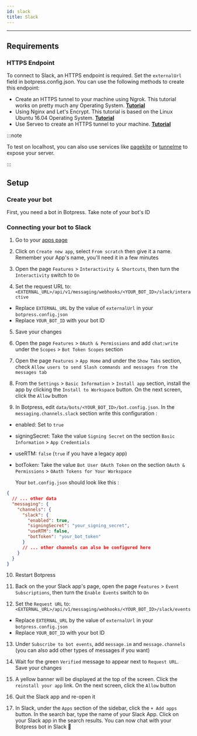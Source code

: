 ```yaml
---
id: slack
title: Slack
---
```


---------------

## Requirements

### HTTPS Endpoint

To connect to Slack, an HTTPS endpoint is required. Set the `externalUrl` field in botpress.config.json. You can use the following methods to create this endpoint:

- Create an HTTPS tunnel to your machine using Ngrok. This tutorial works on pretty much any Operating System. [**Tutorial**](https://api.slack.com/tutorials/tunneling-with-ngrok)
- Using Nginx and Let's Encrypt. This tutorial is based on the Linux Ubuntu 16.04 Operating System. [**Tutorial**](https://www.digitalocean.com/community/tutorials/how-to-secure-nginx-with-let-s-encrypt-on-ubuntu-16-04)
- Use Serveo to create an HTTPS tunnel to your machine. [**Tutorial**](https://medium.com/automationmaster/how-to-forward-my-local-port-to-public-using-serveo-4979f352a3bf)

:::note

To test on localhost, you can also use services like [pagekite](https://pagekite.net/) or [tunnelme](https://localtunnel.github.io/www/) to expose your server.

:::

## Setup

### Create your bot

First, you need a bot in Botpress. Take note of your bot's ID

### Connecting your bot to Slack

1. Go to your [apps page](https://api.slack.com/apps)

2. Click on `Create new app`, select `From scratch` then give it a name. Remember your App's name, you'll need it in a few minutes

3. Open the page `Features` > `Interactivity & Shortcuts`, then turn the `Interactivity` switch to `On`

4. Set the request URL to: `<EXTERNAL_URL>/api/v1/messaging/webhooks/<YOUR_BOT_ID>/slack/interactive`

- Replace `EXTERNAL_URL` by the value of `externalUrl` in your `botpress.config.json`
- Replace `YOUR_BOT_ID` with your bot ID

5. Save your changes

6. Open the page `Features` > `OAuth & Permissions` and add `chat:write` under the `Scopes` > `Bot Token Scopes` section

7. Open the page `Features` > `App Home` and under the `Show Tabs` section, check `Allow users to send Slash commands and messages from the messages tab`

8. From the `Settings` > `Basic Information` > `Install app` section, install the app by clicking the `Install to Workspace` button. On the next screen, click the `Allow` button

9. In Botpress, edit `data/bots/<YOUR_BOT_ID>/bot.config.json`. In the `messaging.channels.slack` section write this configuration :

- enabled: Set to `true`
- signingSecret: Take the value `Signing Secret` on the section `Basic Information` > `App Credentials`
- useRTM: `false` (`true` if you have a legacy app)
- botToken: Take the value `Bot User OAuth Token` on the section `OAuth & Permissions` > `OAuth Tokens for Your Workspace`

  Your `bot.config.json` should look like this :

```json
{
  // ... other data
  "messaging": {
    "channels": {
      "slack": {
        "enabled": true,
        "signingSecret": "your_signing_secret",
        "useRTM": false,
        "botToken": "your_bot_token"
      }
      // ... other channels can also be configured here
    }
  }
}
```

10. Restart Botpress

11. Back on the your Slack app's page, open the page `Features` > `Event Subscriptions`, then turn the `Enable Events` switch to `On`

12. Set the `Request URL` to: `<EXTERNAL_URL>/api/v1/messaging/webhooks/<YOUR_BOT_ID>/slack/events`

- Replace `EXTERNAL_URL` by the value of `externalUrl` in your `botpress.config.json`
- Replace `YOUR_BOT_ID` with your bot ID

13. Under `Subscribe to bot events`, add `message.im` and `message.channels` (you can also add other types of messages if you want)

14. Wait for the green `Verified` message to appear next to `Request URL`. Save your changes

15. A yellow banner will be displayed at the top of the screen. Click the `reinstall your app` link. On the next screen, click the `Allow` button

16. Quit the Slack app and re-open it

17. In Slack, under the `Apps` section of the sidebar, click the `+ Add apps` button. In the search bar, type the name of your Slack App. Click on your Slack app in the search results. You can now chat with your Botpress bot in Slack 🥳
